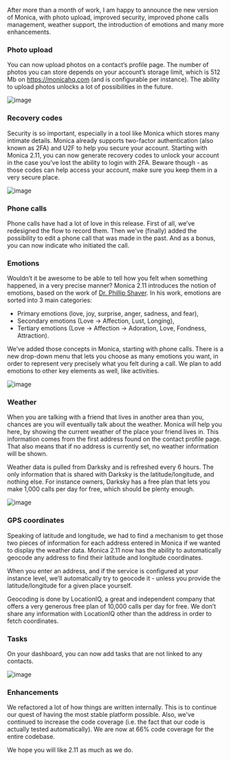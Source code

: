 After more than a month of work, I am happy to announce the new version of Monica, with photo upload, improved security, improved phone calls management, weather support, the introduction of emotions and many more enhancements.

### Photo upload

You can now upload photos on a contact’s profile page. The number of photos you can store depends on your account’s storage limit, which is 512 Mb on https://monicahq.com (and is configurable per instance). The ability to upload photos unlocks a lot of possibilities in the future.

![image](/img/posts/2018-12-04-photo-upload.png)

### Recovery codes

Security is so important, especially in a tool like Monica which stores many intimate details. Monica already supports two-factor authentication (also known as 2FA) and U2F to help you secure your account. Starting with Monica 2.11, you can now generate recovery codes to unlock your account in the case you’ve lost the ability to login with 2FA. Beware though - as those codes can help access your account, make sure you keep them in a very secure place.

![image](/img/posts/2018-12-02-recovery-codes.png)

### Phone calls

Phone calls have had a lot of love in this release. First of all, we’ve redesigned the flow to record them. Then we’ve (finally) added the possibility to edit a phone call that was made in the past. And as a bonus, you can now indicate who initiated the call.

### Emotions

Wouldn’t it be awesome to be able to tell how you felt when something happened, in a very precise manner? Monica 2.11 introduces the notion of emotions, based on the work of [Dr. Phillip Shaver](http://changingminds.org/explanations/emotions/basic%20emotions.htm). In his work, emotions are sorted into 3 main categories:
- Primary emotions (love, joy, surprise, anger, sadness, and fear),
- Secondary emotions (Love -> Affection, Lust, Longing),
- Tertiary emotions (Love -> Affection -> Adoration, Love, Fondness, Attraction).

We’ve added those concepts in Monica, starting with phone calls. There is a new drop-down menu that lets you choose as many emotions you want, in order to represent very precisely what you felt during a call. We plan to add emotions to other key elements as well, like activities.

![image](/img/posts/2018-12-13-emotions.png)

### Weather

When you are talking with a friend that lives in another area than you, chances are you will eventually talk about the weather. Monica will help you here, by showing the current weather of the place your friend lives in. This information comes from the first address found on the contact profile page. That also means that if no address is currently set, no weather information will be shown.

Weather data is pulled from Darksky and is refreshed every 6 hours. The only information that is shared with Darksky is the latitude/longitude, and nothing else. For instance owners, Darksky has a free plan that lets you make 1,000 calls per day for free, which should be plenty enough.

![image](/img/posts/2018_12_22_weather.png)

### GPS coordinates

Speaking of latitude and longitude, we had to find a mechanism to get those two pieces of information for each address entered in Monica if we wanted to display the weather data. Monica 2.11 now has the ability to automatically geocode any address to find their latitude and longitude coordinates.

When you enter an address, and if the service is configured at your instance level, we’ll automatically try to geocode it - unless you provide the latitude/longitude for a given place yourself.

Geocoding is done by LocationIQ, a great and independent company that offers a very generous free plan of 10,000 calls per day for free. We don’t share any information with LocationIQ other than the address in order to fetch coordinates.

### Tasks

On your dashboard, you can now add tasks that are not linked to any contacts.

![image](/img/posts/2018-11-17-custom-tasks.png)

### Enhancements

We refactored a lot of how things are written internally. This is to continue our quest of having the most stable platform possible. Also, we've continued to increase the code coverage (i.e. the fact that our code is actually tested automatically). We are now at 66% code coverage for the entire codebase.

We hope you will like 2.11 as much as we do.